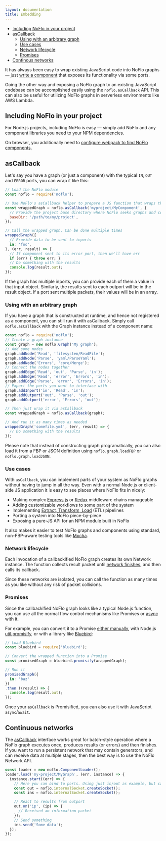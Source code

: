 ```yaml
---
layout: documentation
title: Embedding
---
```

- [Including NoFlo in your project](#including-noflo-in-your-project)
- [asCallback](#ascallback)
  - [Using with an arbitrary graph](#using-with-an-arbitrary-graph)
  - [Use cases](#use-cases)
  - [Network lifecycle](#network-lifecycle)
  - [Promises](#promises)
- [Continous networks](#continuous-networks)

It has always been easy to wrap existing JavaScript code into NoFlo graphs &mdash; just [write a component](/documentation/components/) that exposes its functionality via some ports.

Going the other way and exposing a NoFlo graph to an existing JavaScript codebase can be accomplished easily using the `noflo.asCallback` API. This can also be useful for utilizing NoFlo graphs in serverless environments like AWS Lambda.

## Including NoFlo in your project

For Node.js projects, including NoFlo is easy &mdash; simply add NoFlo and any component libraries you need to your NPM dependencies.

On browser, you additionally need to [configure webpack to find NoFlo components](/documentation/#running-noflo-in-the-browser).

## asCallback

Let's say you have a graph (or just a component) with the typical `IN`, `OUT` and `ERROR` ports, you can wrap it like this:

```javascript
// Load the NoFlo module
const noflo = require('noflo');

// Use NoFlo's asCallback helper to prepare a JS function that wraps the graph
const wrappedGraph = noflo.asCallback('myproject/MyComponent', {
  // Provide the project base directory where NoFlo seeks graphs and components
  baseDir: '/path/to/my/project',
});

// Call the wrapped graph. Can be done multiple times
wrappedGraph({
  // Provide data to be sent to inports
  in: 'foo',
}, (err, result) => {
  // If component sent to its error port, then we'll have err
  if (err) { throw err; }
  // Do something with the results
  console.log(result.out);
});
```

If the graph has multiple inports, you can provide each of them a value in that input object. Similarly, the results sent to each outport will be in the result object. If a port sent multiple packets, their values will be in an array.

### Using with an arbitrary graph

If you have a graph that is constructed at runtime, and hence not registered as a component, you can still run it with asCallback. Simply call `noflo.asCallback` with the Graph instance instead of a component name:

```javascript
const noflo = require('noflo');
// Create a graph instance
const graph = new noflo.Graph('My graph');
// Add some nodes
graph.addNode('Read', 'filesystem/ReadFile');
graph.addNode('Parse', 'yaml/ParseYaml');
graph.addNode('Errors', 'core/Merge');
// Connect the nodes together
graph.addEdge('Read', 'out', 'Parse', 'in');
graph.addEdge('Read', 'error', 'Errors', 'in');
graph.addEdge('Parse', 'error', 'Errors', 'in');
// Export the ports you want to interface with
graph.addInport('in', 'Read', 'in');
graph.addOutport('out', 'Parse', 'out');
graph.addOutport('error', 'Errors', 'out');

// Then just wrap it via asCallback
const wrappedGraph = noflo.asCallback(graph);

// And run it as many times as needed
wrappedGraph('somefile.yml', (err, result) => {
  // Do something with the results
});
```

Please note that instead of constructing graph programatically, you can also load it from a FBP or JSON definition using `noflo.graph.loadFBP` or `noflo.graph.loadJSON`.

### Use cases

With `asCallback`, you can implement parts of your system as NoFlo graphs without having to jump in all the way. Even with a normal Node.js or client-side JS application it is easy to see places where NoFlo fits in nicely:

* Making complex [Express.js](http://expressjs.com/) or [Redux](http://redux.js.org/)  middleware chains manageable
* Adding customizable workflows to some part of the system
* Implementing [Extract, Transform, Load](https://en.wikipedia.org/wiki/Extract,_transform,_load) (ETL) pipelines
* Porting a system into NoFlo piece-by-piece
* Exposing a pure-JS API for an NPM module built in NoFlo

It also makes it easier to test NoFlo graphs and components using standard, non-FBP-aware testing tools like [Mocha](https://mochajs.org/).

### Network lifecycle

Each invocation of a callbackified NoFlo graph creates its own Network instance. The function collects result packet until [network finishes](/documentation/components/#component-lifecycle), and then calls its callback.

Since these networks are isolated, you can call the function as many times as you like without any risk of packet collisions.

### Promises

Since the callbackified NoFlo graph looks like a typical Node.js function, you can use all the normal flow control mechanisms like Promises or [async](http://caolan.github.io/async/) with it.

For example, you can convert it to a Promise [either manually](https://benmccormick.org/2015/12/30/es6-patterns-converting-callbacks-to-promises/), with Node.js [util.promisify](https://nodejs.org/api/util.html#util_util_promisify_original), or with a library like [Bluebird](http://bluebirdjs.com/docs/getting-started.html):

```javascript
// Load Bluebird
const bluebird = require('bluebird');

// Convert the wrapped function into a Promise
const promisedGraph = bluebird.promisify(wrappedGraph);

// Run it
promisedGraph({
  in: 'baz'
})
.then ((result) => {
  console.log(result.out);
});
```

Once your `asCallback` is Promisified, you can also use it with JavaScript `async`/`await`.

## Continuous networks

The [asCallback](#ascallback) interface works great for batch-style operation where a NoFlo graph executes once, produces results (or errors) and then finishes. If you want to run a persistent network that may contain generators, and can receive data at multiple stages, then the best way is to use the NoFlo Network API.

```javascript
const loader = new noflo.ComponentLoader();
loader.load('my-project/MyGraph', (err, instance) => {
  instance.start((err) => {
    // Here you can bind to ports. Using just in/out as example, but can be more
    const out = noflo.internalSocket.createSocket();
    const ins = noflo.internalSocket.createSocket();

    // React to results from outport
    out.on('ip', (ip) => {
      // Received an information packet
    });
    // Send something
    ins.send('Some data');
  });
});
```
